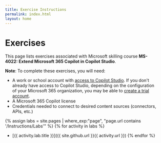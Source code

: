 ```yaml
---
title: Exercise Instructions
permalink: index.html
layout: home
---
```


# Exercises

This page lists exercises associated with Microsoft skilling course **MS-4022: Extend Microsoft 365 Copilot in Copilot Studio**.

**Note**: To complete these exercises, you will need:

- A work or school account with [access to Copilot Studio](https://learn.microsoft.com/microsoft-copilot-studio/requirements-licensing-subscriptions). If you don't already have access to Copilot Studio, depending on the configuration of your Microsoft 365 organization, you may be able to [create a trial account](https://learn.microsoft.com/microsoft-copilot-studio/sign-up-individual).
- A Microsoft 365 Copilot license
- Credentials needed to connect to desired content sources (connectors, APIs, etc.)

{% assign labs = site.pages | where_exp:"page", "page.url contains '/Instructions/Labs'" %}
{% for activity in labs  %}
- [{{ activity.lab.title }}]({{ site.github.url }}{{ activity.url }})
{% endfor %}

